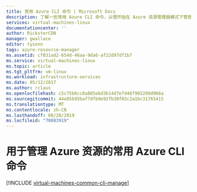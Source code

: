 ```yaml
---
title: 常用 Azure CLI 命令 | Microsoft Docs
description: 了解一些常用 Azure CLI 命令，以便开始在 Azure 资源管理器模式下管理 VM
services: virtual-machines-linux
documentationcenter: ''
author: RicksterCDN
manager: gwallace
editor: tysonn
tags: azure-resource-manager
ms.assetid: cf031ad2-654d-46aa-9da6-af22d97df1b7
ms.service: virtual-machines-linux
ms.topic: article
ms.tgt_pltfrm: vm-linux
ms.workload: infrastructure-services
ms.date: 05/12/2017
ms.author: rclaus
ms.openlocfilehash: c5c75b6cc8a885ebd3b14d7efd48f903209d966a
ms.sourcegitcommit: 44e85b95baf7dfb9e92fb38f03c2a1bc31765415
ms.translationtype: MT
ms.contentlocale: zh-CN
ms.lasthandoff: 08/28/2019
ms.locfileid: "70083919"
---
```

# <a name="common-azure-cli-commands-for-managing-azure-resources"></a>用于管理 Azure 资源的常用 Azure CLI 命令
[!INCLUDE [virtual-machines-common-cli-manage](../../../includes/virtual-machines-common-cli-manage.md)]

